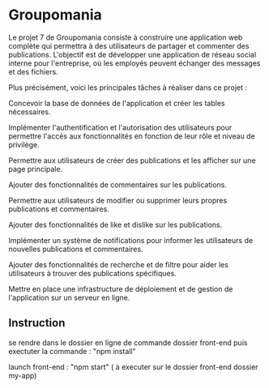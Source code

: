 # Groupomania

Le projet 7 de Groupomania consiste à construire une application web complète qui permettra à des utilisateurs de partager et commenter des publications. L'objectif est de développer une application de réseau social interne pour l'entreprise, où les employés peuvent échanger des messages et des fichiers.

Plus précisément, voici les principales tâches à réaliser dans ce projet :

Concevoir la base de données de l'application et créer les tables nécessaires.

Implémenter l'authentification et l'autorisation des utilisateurs pour permettre l'accès aux fonctionnalités en fonction de leur rôle et niveau de privilège.

Permettre aux utilisateurs de créer des publications et les afficher sur une page principale.

Ajouter des fonctionnalités de commentaires sur les publications.

Permettre aux utilisateurs de modifier ou supprimer leurs propres publications et commentaires.

Ajouter des fonctionnalités de like et dislike sur les publications.

Implémenter un système de notifications pour informer les utilisateurs de nouvelles publications et commentaires.

Ajouter des fonctionnalités de recherche et de filtre pour aider les utilisateurs à trouver des publications spécifiques.

Mettre en place une infrastructure de déploiement et de gestion de l'application sur un serveur en ligne.





<h2>Instruction </h2>


se rendre dans le dossier en ligne de commande dossier front-end puis exectuter la commande :  "npm install"

launch front-end : "npm start" ( à executer sur le dossier front-end dossier my-app)

